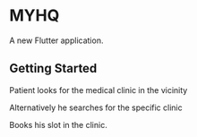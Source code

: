 # MYHQ

A new Flutter application.

## Getting Started

Patient looks for the medical clinic in the vicinity 

Alternatively he searches  for the specific clinic 

Books his slot in the clinic. 
